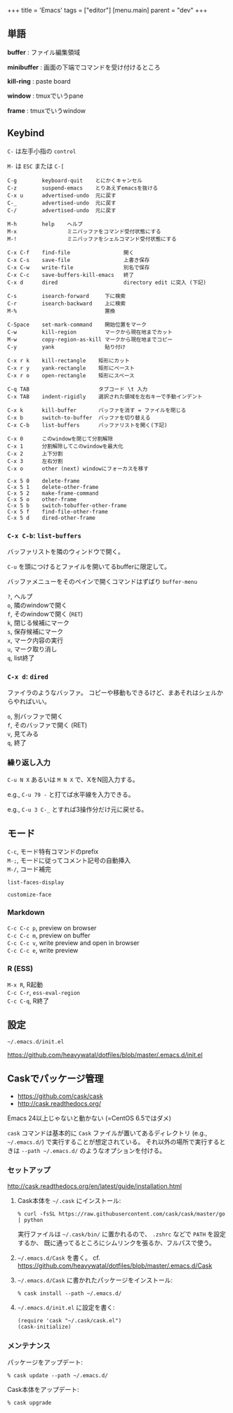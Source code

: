 +++
title = 'Emacs'
tags = ["editor"]
[menu.main]
  parent = "dev"
+++

## 単語

**buffer**
:   ファイル編集領域

**minibuffer**
:   画面の下端でコマンドを受け付けるところ

**kill-ring**
:   paste board

**window**
:   tmuxでいうpane

**frame**
:   tmuxでいうwindow

## Keybind

`C-` は左手小指の `control`

`M-` は `ESC` または `C-[`

    C-g        keyboard-quit    とにかくキャンセル
    C-z        suspend-emacs    とりあえずemacsを抜ける
    C-x u      advertised-undo  元に戻す
    C-_        advertised-undo  元に戻す
    C-/        advertised-undo  元に戻す

    M-h        help    ヘルプ
    M-x                ミニバッファをコマンド受付状態にする
    M-!                ミニバッファをシェルコマンド受付状態にする

    C-x C-f    find-file                 開く
    C-x C-s    save-file                 上書き保存
    C-x C-w    write-file                別名で保存
    C-x C-c    save-buffers-kill-emacs   終了
    C-x d      dired                     directory edit に突入 (下記)

    C-s        isearch-forward     下に検索
    C-r        isearch-backward    上に検索
    M-%                            置換

    C-Space    set-mark-command    開始位置をマーク
    C-w        kill-region         マークから現在地までカット
    M-w        copy-region-as-kill マークから現在地までコピー
    C-y        yank                貼り付け

    C-x r k    kill-rectangle    矩形にカット
    C-x r y    yank-rectangle    矩形にペースト
    C-x r o    open-rectangle    矩形にスペース

    C-q TAB                      タブコード \t 入力
    C-x TAB    indent-rigidly    選択された領域を左右キーで手動インデント

    C-x k      kill-buffer       バッファを消す = ファイルを閉じる
    C-x b      switch-to-buffer  バッファを切り替える
    C-x C-b    list-buffers      バッファリストを開く(下記)

    C-x 0      このwindowを閉じて分割解除
    C-x 1      分割解除してこのwindowを最大化
    C-x 2      上下分割
    C-x 3      左右分割
    C-x o      other (next) windowにフォーカスを移す

    C-x 5 0    delete-frame
    C-x 5 1    delete-other-frame
    C-x 5 2    make-frame-command
    C-x 5 o    other-frame
    C-x 5 b    switch-tobuffer-other-frame
    C-x 5 f    find-file-other-frame
    C-x 5 d    dired-other-frame

### `C-x C-b`: `list-buffers`

バッファリストを隣のウィンドウで開く。

`C-u` を頭につけるとファイルを開いてるbufferに限定して。

バッファメニューをそのペインで開くコマンドはずばり `buffer-menu`

`?`, ヘルプ\
`o`, 隣のwindowで開く\
`f`, そのwindowで開く (`RET`)\
`k`, 閉じる候補にマーク\
`s`, 保存候補にマーク\
`x`, マーク内容の実行\
`u`, マーク取り消し\
`q`, list終了

### `C-x d`: `dired`

ファイラのようなバッファ。
コピーや移動もできるけど、まあそれはシェルからやればいい。

`o`, 別バッファで開く\
`f`, そのバッファで開く (RET)\
`v`, 見てみる\
`q`, 終了

### 繰り返し入力

`C-u N X` あるいは `M N X` で、XをN回入力する。

e.g., `C-u 79 -` と打てば水平線を入力できる。

e.g., `C-u 3 C-_` とすれば3操作分だけ元に戻せる。

## モード

`C-c`, モード特有コマンドのprefix\
`M-;`, モードに従ってコメント記号の自動挿入\
`M-/`, コード補完

`list-faces-display`

`customize-face`

### Markdown

`C-c C-c p`, preview on browser\
`C-c C-c m`, preview on buffer\
`C-c C-c v`, write preview and open in browser\
`C-c C-c e`, write preview

### R (ESS)

`M-x R`, R起動\
`C-c C-r`, `ess-eval-region`\
`C-c C-q`, R終了

## 設定

`~/.emacs.d/init.el`

<https://github.com/heavywatal/dotfiles/blob/master/.emacs.d/init.el>

## Caskでパッケージ管理

-   <https://github.com/cask/cask>
-   <http://cask.readthedocs.org/>

Emacs 24以上じゃないと動かない (=CentOS 6.5ではダメ)

`cask` コマンドは基本的に `Cask`
ファイルが置いてあるディレクトリ (e.g., `~/.emacs.d/`)
で実行することが想定されている。
それ以外の場所で実行するときは `--path ~/.emacs.d/`
のようなオプションを付ける。

### セットアップ

<http://cask.readthedocs.org/en/latest/guide/installation.html>

1.  Cask本体を `~/.cask` にインストール:

        % curl -fsSL https://raw.githubusercontent.com/cask/cask/master/go | python

    実行ファイルは `~/.cask/bin/` に置かれるので、
    `.zshrc` などで `PATH` を設定するか、
    既に通ってるところにシムリンクを張るか、フルパスで使う。

2.  `~/.emacs.d/Cask` を書く。 cf. <https://github.com/heavywatal/dotfiles/blob/master/.emacs.d/Cask>
3.  `~/.emacs.d/Cask` に書かれたパッケージをインストール:

        % cask install --path ~/.emacs.d/

4.  `~/.emacs.d/init.el` に設定を書く:

        (require 'cask "~/.cask/cask.el")
        (cask-initialize)

### メンテナンス

パッケージをアップデート:

    % cask update --path ~/.emacs.d/

Cask本体をアップデート:

    % cask upgrade
